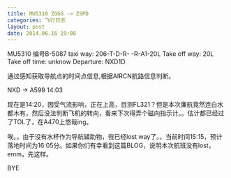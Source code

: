 ```yaml
---
title: MU5310 ZGGG -> ZSPD
categories: 飞行日志
layout: post
date: 2014.06.16 19:08
---
```

MU5310 编号B-5087
taxi way: 206-T-D-R-
-R-A1-20L
Take off way: 20L
Take off time: unknow
Departure: NXD1D

通过感知获取导航点的时间点信息,根据AIRCN航路信息判断。

NXD -> A599  14:03

现在是14:20，因受气流影响，正在上高，目测FL321？但是本次廉航竟然连白水都木有，然后没法判断飞机的转向，看来下次得弄个磁向指示计。。估计都已经过了TOL了，在A470上悠哉ing。

唉。。由于没有水杯作为导航辅助物，我已经lost way了。。当前时间15:15，预计落地时间为16:05分。如果你们有幸看到这篇BLOG，说明本次航班没有lost，emm，先这样。

BYE
